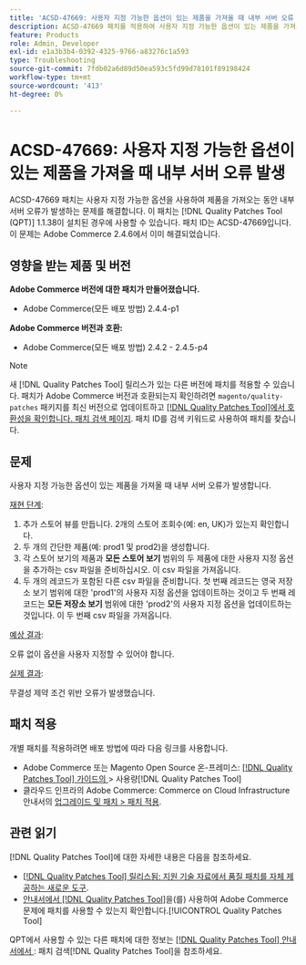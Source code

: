 ```yaml
---
title: 'ACSD-47669: 사용자 지정 가능한 옵션이 있는 제품을 가져올 때 내부 서버 오류 발생'
description: ACSD-47669 패치를 적용하여 사용자 지정 가능한 옵션이 있는 제품을 가져오는 동안 내부 서버 오류가 발생하는 Adobe Commerce 문제를 해결합니다.
feature: Products
role: Admin, Developer
exl-id: e1a3b3b4-0392-4325-9766-a83276c1a593
type: Troubleshooting
source-git-commit: 7fdb02a6d89d50ea593c5fd99d78101f89198424
workflow-type: tm+mt
source-wordcount: '413'
ht-degree: 0%

---
```


# ACSD-47669: 사용자 지정 가능한 옵션이 있는 제품을 가져올 때 내부 서버 오류 발생

ACSD-47669 패치는 사용자 지정 가능한 옵션을 사용하여 제품을 가져오는 동안 내부 서버 오류가 발생하는 문제를 해결합니다. 이 패치는 [!DNL Quality Patches Tool (QPT)] 1.1.38이 설치된 경우에 사용할 수 있습니다. 패치 ID는 ACSD-47669입니다. 이 문제는 Adobe Commerce 2.4.6에서 이미 해결되었습니다.

## 영향을 받는 제품 및 버전

**Adobe Commerce 버전에 대한 패치가 만들어졌습니다.**

* Adobe Commerce(모든 배포 방법) 2.4.4-p1

**Adobe Commerce 버전과 호환:**

* Adobe Commerce(모든 배포 방법) 2.4.2 - 2.4.5-p4

>[!NOTE]
>
>새 [!DNL Quality Patches Tool] 릴리스가 있는 다른 버전에 패치를 적용할 수 있습니다. 패치가 Adobe Commerce 버전과 호환되는지 확인하려면 `magento/quality-patches` 패키지를 최신 버전으로 업데이트하고 [[!DNL Quality Patches Tool]에서 호환성을 확인합니다. 패치 검색 페이지](https://experienceleague.adobe.com/tools/commerce-quality-patches/index.html?lang=ko). 패치 ID를 검색 키워드로 사용하여 패치를 찾습니다.

## 문제

사용자 지정 가능한 옵션이 있는 제품을 가져올 때 내부 서버 오류가 발생합니다.

<u>재현 단계</u>:

1. 추가 스토어 뷰를 만듭니다. 2개의 스토어 조회수(예: en, UK)가 있는지 확인합니다.
1. 두 개의 간단한 제품(예: prod1 및 prod2)을 생성합니다.
1. 각 스토어 보기의 제품과 **모든 스토어 보기** 범위의 두 제품에 대한 사용자 지정 옵션을 추가하는 csv 파일을 준비하십시오. 이 csv 파일을 가져옵니다.
1. 두 개의 레코드가 포함된 다른 csv 파일을 준비합니다. 첫 번째 레코드는 영국 저장소 보기 범위에 대한 &#39;prod1&#39;의 사용자 지정 옵션을 업데이트하는 것이고 두 번째 레코드는 **모든 저장소 보기** 범위에 대한 &#39;prod2&#39;의 사용자 지정 옵션을 업데이트하는 것입니다. 이 두 번째 csv 파일을 가져옵니다.

<u>예상 결과</u>:

오류 없이 옵션을 사용자 지정할 수 있어야 합니다.

<u>실제 결과</u>:

무결성 제약 조건 위반 오류가 발생했습니다.

## 패치 적용

개별 패치를 적용하려면 배포 방법에 따라 다음 링크를 사용합니다.

* Adobe Commerce 또는 Magento Open Source 온-프레미스: [[!DNL Quality Patches Tool]  가이드의 ](/help/tools/quality-patches-tool/usage.md)> 사용량[!DNL Quality Patches Tool]
* 클라우드 인프라의 Adobe Commerce: Commerce on Cloud Infrastructure 안내서의 [업그레이드 및 패치 > 패치 적용](https://experienceleague.adobe.com/docs/commerce-cloud-service/user-guide/develop/upgrade/apply-patches.html?lang=ko).

## 관련 읽기

[!DNL Quality Patches Tool]에 대한 자세한 내용은 다음을 참조하세요.

* [[!DNL Quality Patches Tool] 릴리스됨: 지원 기술 자료에서 품질 패치를 자체 제공하는 새로운 도구](https://experienceleague.adobe.com/ko/docs/commerce-operations/tools/quality-patches-tool/quality-patches-tool-to-self-serve-quality-patches).
* [ 안내서에서  [!DNL Quality Patches Tool]](/help/tools/quality-patches-tool/patches-available-in-qpt/check-patch-for-magento-issue-with-magento-quality-patches.md)을(를) 사용하여 Adobe Commerce 문제에 패치를 사용할 수 있는지 확인합니다.[!UICONTROL Quality Patches Tool]


QPT에서 사용할 수 있는 다른 패치에 대한 정보는 [[!DNL Quality Patches Tool] 안내서에서 ](https://experienceleague.adobe.com/tools/commerce-quality-patches/index.html?lang=ko): 패치 검색[!DNL Quality Patches Tool]을 참조하세요.
